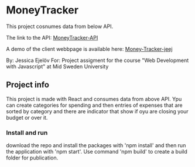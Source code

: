 # MoneyTracker
This project cosnumes data from below API. 

The link to the API: [MoneyTracker-API](https://moneytracker-8032.onrender.com/)

A demo of the client webbpage is available here: [Money-Tracker-jeej](https://money-tracker-jeej.netlify.app/)

 By: Jessica Ejelöv For: Project assigment for the course "Web Development with Javascript" at Mid Sweden University
 
 ## Project info 
 This project is made with React and consumes data from above API. 
 Ypu can create categories for spending and then entries of expenses that are sorted by category and there are indicator that show if oyu are closing your budget or over it.  

### Install and run
download the repo and install the packages with 'npm install' and then run the application with 'npm start'. Use command 'npm build' to create a build folder for publication. 

